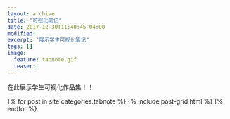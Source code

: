 ```yaml
---
layout: archive
title: "可视化笔记"
date: 2017-12-30T11:40:45-04:00
modified:
excerpt: "展示学生可视化笔记"
tags: []
image: 
  feature: tabnote.gif
  teaser:
---
```


在此展示学生可视化作品集！！

<div class="tiles">
{% for post in site.categories.tabnote %}
  {% include post-grid.html %}
{% endfor %}
</div><!-- /.tiles -->